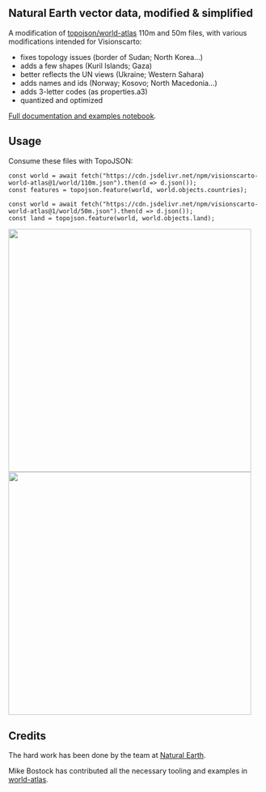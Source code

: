 ## Natural Earth vector data, modified & simplified

A modification of [topojson/world-atlas](https://github.com/topojson/world-atlas) 110m and 50m files, with various modifications intended for Visionscarto:

- fixes topology issues (border of Sudan; North Korea…)
- adds a few shapes (Kuril Islands; Gaza)
- better reflects the UN views (Ukraine; Western Sahara)
- adds names and ids (Norway; Kosovo; North Macedonia…)
- adds 3-letter codes (as properties.a3)
- quantized and optimized

[Full documentation and examples notebook](https://observablehq.com/@visionscarto/world-atlas-topojson).

## Usage

Consume these files with TopoJSON:

```{javascript}
const world = await fetch("https://cdn.jsdelivr.net/npm/visionscarto-world-atlas@1/world/110m.json").then(d => d.json());
const features = topojson.feature(world, world.objects.countries);
```

```{javascript}
const world = await fetch("https://cdn.jsdelivr.net/npm/visionscarto-world-atlas@1/world/50m.json").then(d => d.json());
const land = topojson.feature(world, world.objects.land);
```

<img src="img/land.png" width=480>

<img src="img/countries.png" width=480>

## Credits

The hard work has been done by the team
at [Natural Earth](https://www.naturalearthdata.com/).

Mike Bostock has contributed all the necessary tooling
and examples in [world-atlas](https://github.com/topojson/world-atlas).
